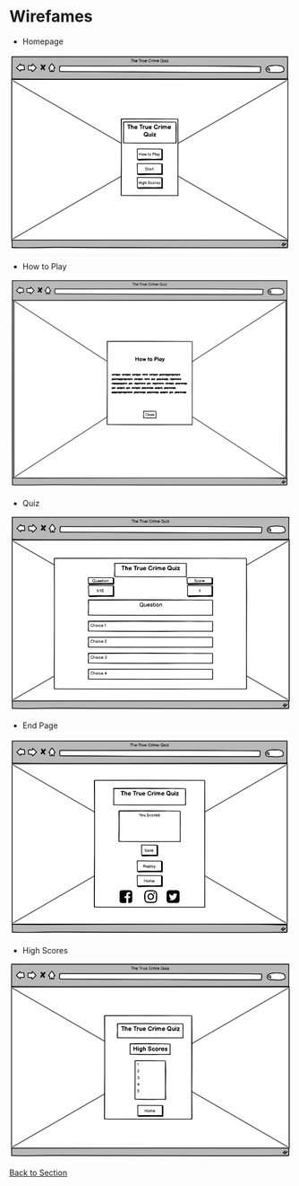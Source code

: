 # Wirefames  

- Homepage  

![Home](assets/screenshots/wireframes/wireframe-home.png)

- How to Play  

![how-to](assets/screenshots/wireframes/wireframe-how-to.png)

- Quiz  

![Quiz](assets/screenshots/wireframes/wireframe-quiz.png) 

- End Page  

![End-page](assets/screenshots/wireframes/wireframe-end.png)

- High Scores  

![High-scores](assets/screenshots/wireframes/wireframe-high-scores.png)


[Back to Section](./README.md##design)